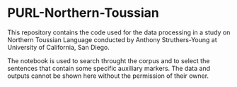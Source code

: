 # PURL-Northern-Toussian

This repository contains the code used for the data processing in a study on Northern Toussian Language conducted by Anthony Struthers-Young at University of California, San Diego.

The notebook is used to search throught the corpus and to select the sentences that contain some specific auxiliary markers. The data and outputs cannot be shown here without the permission of their owner.
